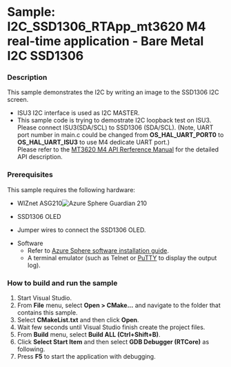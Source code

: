 # Sample: I2C_SSD1306_RTApp_mt3620 M4 real-time application - Bare Metal I2C SSD1306
### Description
This sample demonstrates the I2C by writing an image to the SSD1306 I2C screen.
- ISU3 I2C interface is used as I2C MASTER.
- This sample code is trying to demostrate I2C loopback test on ISU3. Please connect ISU3(SDA/SCL) to SSD1306 (SDA/SCL).
(Note, UART port number in main.c could be changed from **OS_HAL_UART_PORT0** to **OS_HAL_UART_ISU3** to use M4 dedicate UART port.)  
Please refer to the [MT3620 M4 API Rerference Manual](https://support.mediatek.com/AzureSphere/mt3620/M4_API_Reference_Manual) for the detailed API description.

### Prerequisites

 This sample requires the following hardware:

- WIZnet ASG210![Azure Sphere Guardian 210](https://doc.wiznet.io/img/AzureSphere/ASG210_board_description.png)

- SSD1306 OLED

- Jumper wires to connect the SSD1306 OLED.

* Software
    * Refer to [Azure Sphere software installation guide](https://docs.microsoft.com/en-ca/azure-sphere/install/overview).
    * A terminal emulator (such as Telnet or [PuTTY](https://www.chiark.greenend.org.uk/~sgtatham/putty/) to display the output log).

### How to build and run the sample
1. Start Visual Studio.  
2. From **File** menu, select **Open > CMake...** and navigate to the folder that contains this sample.  
3. Select **CMakeList.txt** and then click **Open**.  
4. Wait few seconds until Visual Studio finish create the project files.
5. From **Build** menu, select **Build ALL (Ctrl+Shift+B)**.  
6. Click **Select Start Item** and then select **GDB Debugger (RTCore)** as following.
7. Press **F5** to start the application with debugging.
